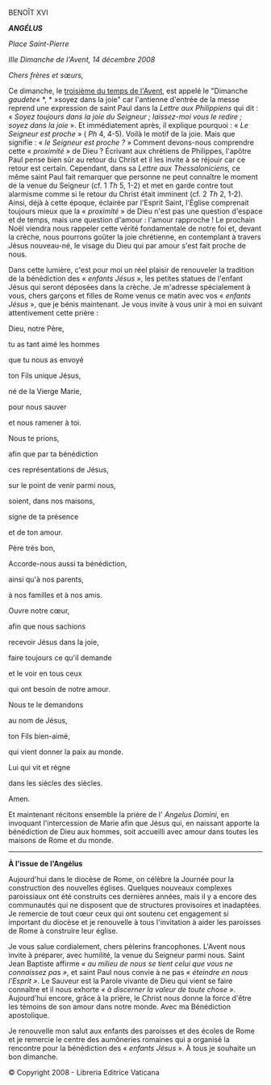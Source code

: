 BENOÎT XVI

***ANGÉLUS***

*Place Saint-Pierre*

*IIIe Dimanche de l'Avent, 14 décembre 2008*

*Chers frères et sœurs,*

Ce dimanche, le [troisième du temps de l'Avent](http://www.vatican.va/liturgical_year/advent/2008/iii_sunday_fr.htm), est appelé le "Dimanche *gaudete*« *, * »soyez dans la joie" car l'antienne d'entrée de la messe reprend une expression de saint Paul dans la *Lettre aux Philippiens* qui dit : « *Soyez toujours dans la joie du Seigneur ; laissez-moi vous le redire ; soyez dans la joie* ». Et immédiatement après, il explique pourquoi : « *Le Seigneur est proche* » ( *Ph* 4, 4-5). Voilà le motif de la joie. Mais que signifie : « *le Seigneur est proche ?* » Comment devons-nous comprendre cette « *proximité* » de Dieu ? Écrivant aux chrétiens de Philippes, l'apôtre Paul pense bien sûr au retour du Christ et il les invite à se réjouir car ce retour est certain. Cependant, dans sa *Lettre aux Thessaloniciens,* ce même saint Paul fait remarquer que personne ne peut connaître le moment de la venue du Seigneur (cf. 1 *Th* 5, 1-2) et met en garde contre tout alarmisme comme si le retour du Christ était imminent (cf. 2 *Th* 2, 1-2). Ainsi, déjà à cette époque, éclairée par l'Esprit Saint, l'Église comprenait toujours mieux que la « *proximité* » de Dieu n'est pas une question d'espace et de temps, mais une question d'amour : l'amour rapproche ! Le prochain Noël viendra nous rappeler cette vérité fondamentale de notre foi et, devant la crèche, nous pourrons goûter la joie chrétienne, en contemplant à travers Jésus nouveau-né, le visage du Dieu qui par amour s'est fait proche de nous.

Dans cette lumière, c'est pour moi un réel plaisir de renouveler la tradition de la bénédiction des « *enfants Jésus* », les petites statues de l'enfant Jésus qui seront déposées dans la crèche. Je m'adresse spécialement à vous, chers garçons et filles de Rome venus ce matin avec vos « *enfants Jésus* », que je bénis maintenant. Je vous invite à vous unir à moi en suivant attentivement cette prière :

Dieu, notre Père,

tu as tant aimé les hommes

que tu nous as envoyé

ton Fils unique Jésus,

né de la Vierge Marie,

pour nous sauver

et nous ramener à toi.

Nous te prions,

afin que par ta bénédiction

ces représentations de Jésus,

sur le point de venir parmi nous,

soient, dans nos maisons,

signe de ta présence

et de ton amour.

Père très bon,

Accorde-nous aussi ta bénédiction,

ainsi qu'à nos parents,

à nos familles et à nos amis.

Ouvre notre cœur,

afin que nous sachions

recevoir Jésus dans la joie,

faire toujours ce qu'il demande

et le voir en tous ceux

qui ont besoin de notre amour.

Nous te le demandons

au nom de Jésus,

ton Fils bien-aimé,

qui vient donner la paix au monde.

Lui qui vit et règne

dans les siècles des siècles.

Amen.

Et maintenant récitons ensemble la prière de l' *Angelus Domini*, en invoquant l'intercession de Marie afin que Jésus qui, en naissant apporte la bénédiction de Dieu aux hommes, soit accueilli avec amour dans toutes les maisons de Rome et du monde.

* * *

**À l'issue de l'Angélus**

Aujourd'hui dans le diocèse de Rome, on célèbre la Journée pour la construction des nouvelles églises. Quelques nouveaux complexes paroissiaux ont été construits ces dernières années, mais il y a encore des communautés qui ne disposent que de structures provisoires et inadaptées. Je remercie de tout cœur ceux qui ont soutenu cet engagement si important du diocèse et je renouvelle à tous l'invitation à aider les paroisses de Rome à construire leur église.

Je vous salue cordialement, chers pèlerins francophones. L'Avent nous invite à préparer, avec humilité, la venue du Seigneur parmi nous. Saint Jean Baptiste affirme *« *au milieu de nous se tient celui que vous ne connaissez pas* »*, et saint Paul nous convie à ne pas *« *éteindre en nous l'Esprit* »*. Le Sauveur est la Parole vivante de Dieu qui vient se faire connaître et il nous exhorte *« *à discerner la valeur de toute chose* »*. Aujourd'hui encore, grâce à la prière, le Christ nous donne la force d'être les témoins de son amour dans notre monde. Avec ma Bénédiction apostolique.

Je renouvelle mon salut aux enfants des paroisses et des écoles de Rome et je remercie le centre des aumôneries romaines qui a organisé la rencontre pour la bénédiction des « *enfants Jésus* ». À tous je souhaite un bon dimanche.

© Copyright 2008 - Libreria Editrice Vaticana